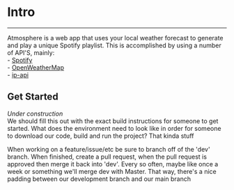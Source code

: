 # Intro

---
Atmosphere is a web app that uses your local weather forecast to generate and play a unique Spotify playlist. This is accomplished by using a number of API'S, mainly:  
    - [Spotify](https://developer.spotify.com/documentation/web-api/)  
    - [OpenWeatherMap](https://openweathermap.org/api)  
    - [ip-api](https://ip-api.com/)  

## Get Started
_Under construction_  
We should fill this out with the exact build instructions for someone to get started. What does the environment need to look like in order for someone to download our code, build and run the project? That kinda stuff  

When working on a feature/issue/etc be sure to branch off of the 'dev' branch. When finished, create a pull request, when the pull request is approved then merge it back into 'dev'. Every so often, maybe like once a week or something we'll merge dev with Master. That way, there's a nice padding between our development branch and our main branch